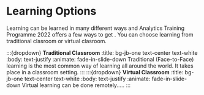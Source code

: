 # Learning Options

Learning can be learned in many different ways and Analytics Training Programme 2022 offers a few ways to get . You can choose learning from traditional clasroom or virtual clasroom. 

:::{dropdown} **Traditional Classroom**
:title: bg-jb-one text-center text-white
:body: text-justify
:animate: fade-in-slide-down
Traditional (Face-to-Face) learning is the most common way of  learning all around the world. It takes place in a classroom setting. 
:::
:::{dropdown} **Virtual Classroom**
:title: bg-jb-one text-center text-white
:body: text-justify
:animate: fade-in-slide-down
Virtual learning can be done remotely.....
:::